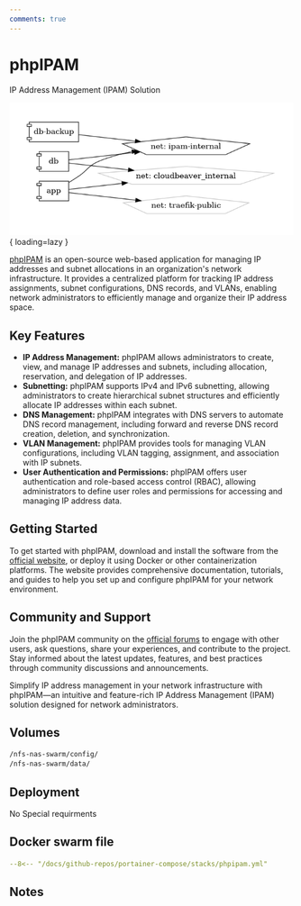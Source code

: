 ```yaml
---
comments: true
---
```


# phpIPAM

IP Address Management (IPAM) Solution

![phpipam diagram](../assets/diagrams/phpipam.png){ loading=lazy }

[phpIPAM](https://phpipam.net/) is an open-source web-based application for managing IP addresses and subnet allocations in an organization's network infrastructure. It provides a centralized platform for tracking IP address assignments, subnet configurations, DNS records, and VLANs, enabling network administrators to efficiently manage and organize their IP address space.

## Key Features

- **IP Address Management:** phpIPAM allows administrators to create, view, and manage IP addresses and subnets, including allocation, reservation, and delegation of IP addresses.
- **Subnetting:** phpIPAM supports IPv4 and IPv6 subnetting, allowing administrators to create hierarchical subnet structures and efficiently allocate IP addresses within each subnet.
- **DNS Management:** phpIPAM integrates with DNS servers to automate DNS record management, including forward and reverse DNS record creation, deletion, and synchronization.
- **VLAN Management:** phpIPAM provides tools for managing VLAN configurations, including VLAN tagging, assignment, and association with IP subnets.
- **User Authentication and Permissions:** phpIPAM offers user authentication and role-based access control (RBAC), allowing administrators to define user roles and permissions for accessing and managing IP address data.

## Getting Started

To get started with phpIPAM, download and install the software from the [official website](https://phpipam.net/), or deploy it using Docker or other containerization platforms. The website provides comprehensive documentation, tutorials, and guides to help you set up and configure phpIPAM for your network environment.

## Community and Support

Join the phpIPAM community on the [official forums](https://phpipam.net/community/) to engage with other users, ask questions, share your experiences, and contribute to the project. Stay informed about the latest updates, features, and best practices through community discussions and announcements.

Simplify IP address management in your network infrastructure with phpIPAM—an intuitive and feature-rich IP Address Management (IPAM) solution designed for network administrators.


## Volumes

```bash
/nfs-nas-swarm/config/
/nfs-nas-swarm/data/
```

## Deployment
No Special requirments

## Docker swarm file
``` yaml linenums="1" 
--8<-- "/docs/github-repos/portainer-compose/stacks/phpipam.yml"
```

## Notes

